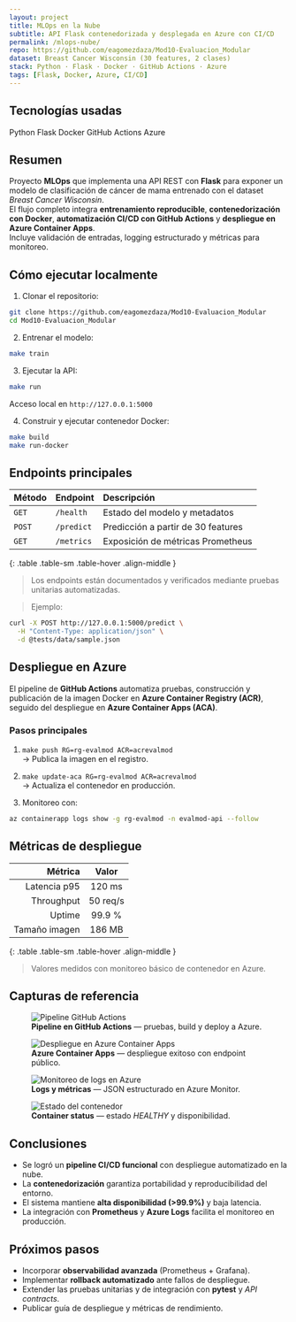 ```yaml
---
layout: project
title: MLOps en la Nube
subtitle: API Flask contenedorizada y desplegada en Azure con CI/CD
permalink: /mlops-nube/
repo: https://github.com/eagomezdaza/Mod10-Evaluacion_Modular
dataset: Breast Cancer Wisconsin (30 features, 2 clases)
stack: Python · Flask · Docker · GitHub Actions · Azure
tags: [Flask, Docker, Azure, CI/CD]
---
```


## Tecnologías usadas
<div class="d-flex flex-wrap gap-2 mb-3">
  <span class="badge bg-primary">Python</span>
  <span class="badge bg-info text-dark">Flask</span>
  <span class="badge bg-secondary">Docker</span>
  <span class="badge bg-warning text-dark">GitHub Actions</span>
  <span class="badge bg-dark">Azure</span>
</div>

## Resumen
Proyecto **MLOps** que implementa una API REST con **Flask** para exponer un modelo de clasificación de cáncer de mama entrenado con el dataset *Breast Cancer Wisconsin*.  
El flujo completo integra **entrenamiento reproducible**, **contenedorización con Docker**, **automatización CI/CD con GitHub Actions** y **despliegue en Azure Container Apps**.  
Incluye validación de entradas, logging estructurado y métricas para monitoreo.


## Cómo ejecutar localmente
1. Clonar el repositorio:
```bash
git clone https://github.com/eagomezdaza/Mod10-Evaluacion_Modular
cd Mod10-Evaluacion_Modular
```
2. Entrenar el modelo:
```bash
make train
```
3. Ejecutar la API:
```bash
make run
```
Acceso local en `http://127.0.0.1:5000`

4. Construir y ejecutar contenedor Docker:
```bash
make build
make run-docker
```


## Endpoints principales

<div class="table-responsive">

| Método | Endpoint | Descripción |
|:-------|:----------|:-------------|
| `GET`  | `/health` | Estado del modelo y metadatos |
| `POST` | `/predict` | Predicción a partir de 30 features |
| `GET`  | `/metrics` | Exposición de métricas Prometheus |
{: .table .table-sm .table-hover .align-middle }

</div>

> Los endpoints están documentados y verificados mediante pruebas unitarias automatizadas.


> Ejemplo:

```bash
curl -X POST http://127.0.0.1:5000/predict \
  -H "Content-Type: application/json" \
  -d @tests/data/sample.json
```


## Despliegue en Azure
El pipeline de **GitHub Actions** automatiza pruebas, construcción y publicación de la imagen Docker en **Azure Container Registry (ACR)**, seguido del despliegue en **Azure Container Apps (ACA)**.

### Pasos principales
1. `make push RG=rg-evalmod ACR=acrevalmod`  
   → Publica la imagen en el registro. 

2. `make update-aca RG=rg-evalmod ACR=acrevalmod`  
   → Actualiza el contenedor en producción. 

3. Monitoreo con:

```bash
az containerapp logs show -g rg-evalmod -n evalmod-api --follow
```


## Métricas de despliegue

<div class="table-responsive">

| Métrica        | Valor |
|---------------:|:-----:|
| Latencia p95   | 120 ms |
| Throughput     | 50 req/s |
| Uptime         | 99.9 % |
| Tamaño imagen  | 186 MB |
{: .table .table-sm .table-hover .align-middle }

</div>

> Valores medidos con monitoreo básico de contenedor en Azure.

## Capturas de referencia

<div class="gallery-2col" markdown="0">
  <figure>
    <img src="{{ '/assets/images/mlops/pipeline-actions.png' | relative_url }}"
         alt="Pipeline GitHub Actions" loading="lazy" decoding="async">
    <figcaption class="figure-caption">
      <strong>Pipeline en GitHub Actions</strong> — pruebas, build y deploy a Azure.
    </figcaption>
  </figure>

  <figure>
    <img src="{{ '/assets/images/mlops/azure-deploy.png' | relative_url }}"
         alt="Despliegue en Azure Container Apps" loading="lazy" decoding="async">
    <figcaption class="figure-caption">
      <strong>Azure Container Apps</strong> — despliegue exitoso con endpoint público.
    </figcaption>
  </figure>

  <figure>
    <img src="{{ '/assets/images/mlops/logs-monitor.png' | relative_url }}"
         alt="Monitoreo de logs en Azure" loading="lazy" decoding="async">
    <figcaption class="figure-caption">
      <strong>Logs y métricas</strong> — JSON estructurado en Azure Monitor.
    </figcaption>
  </figure>

  <figure>
    <img src="{{ '/assets/images/mlops/container-status.png' | relative_url }}"
         alt="Estado del contenedor" loading="lazy" decoding="async">
    <figcaption class="figure-caption">
      <strong>Container status</strong> — estado <em>HEALTHY</em> y disponibilidad.
    </figcaption>
  </figure>
</div>


## Conclusiones
- Se logró un **pipeline CI/CD funcional** con despliegue automatizado en la nube.  
- La **contenedorización** garantiza portabilidad y reproducibilidad del entorno.  
- El sistema mantiene **alta disponibilidad (>99.9%)** y baja latencia.  
- La integración con **Prometheus** y **Azure Logs** facilita el monitoreo en producción.


## Próximos pasos
- Incorporar **observabilidad avanzada** (Prometheus + Grafana).  
- Implementar **rollback automatizado** ante fallos de despliegue.  
- Extender las pruebas unitarias y de integración con **pytest** y *API contracts*.  
- Publicar guía de despliegue y métricas de rendimiento.

